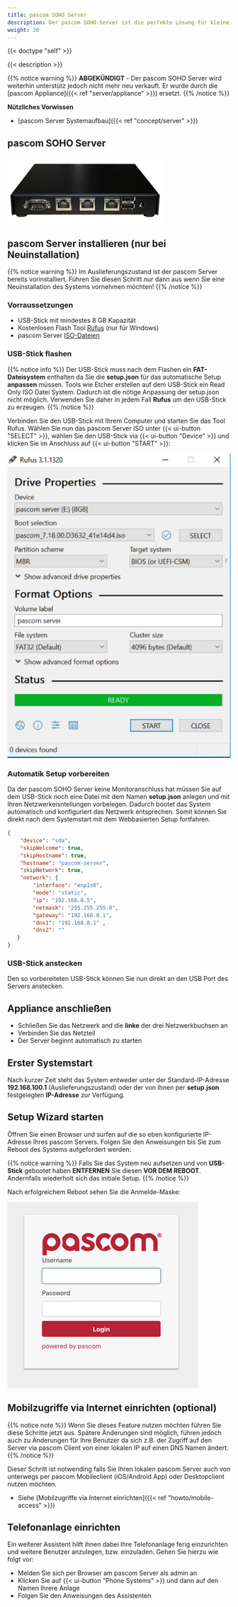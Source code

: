 ```yaml
---
title: pascom SOHO Server
description: Der pascom SOHO-Server ist die perfekte Lösung für kleine Büros oder Außenstandorte mit eigener Hardware
weight: 30
---
```


{{< doctype "self"  >}}

{{< description >}}

{{% notice warning %}}
**ABGEKÜNDIGT** - Der pascom SOHO Server wird weiterhin unterstütz jedoch nicht mehr neu verkauft. Er wurde durch die [pascom Appliance]({{< ref "server/appliance" >}}) ersetzt.
{{% /notice %}}


 
**Nützliches Vorwissen**
 
 
 * [pascom Server Systemaufbau]({{< ref "concept/server" >}})

 
## pascom SOHO Server

![pascom SOHO Server](pascomSOHOserver.png)

## pascom Server installieren (nur bei Neuinstallation)
{{% notice warning %}}
Im Auslieferungszustand ist der pascom Server bereits vorinstalliert. Führen Sie diesen Schritt nur dann aus wenn Sie eine Neuinstallation des Systems vornehmen möchten!
{{% /notice %}}

### Vorraussetzungen

* USB-Stick mit mindestes 8 GB Kapazität
* Kostenlosen Flash Tool [Rufus](https://rufus.akeo.ie/) (nur für Windows)
* pascom Server [ISO-Dateien](https://www.pascom.net/de/download/)
 
### USB-Stick flashen
{{% notice info %}}
Der USB-Stick muss nach dem Flashen ein **FAT-Dateisystem** enthalten da Sie die **setup.json** für das automatische Setup **anpassen** müssen. Tools wie Etcher erstellen auf dem USB-Stick ein Read Only ISO Datei System. Dadurch ist die nötige Anpassung der setup.json nicht möglich. Verwenden Sie daher in jedem Fall **Rufus** um den USB-Stick zu erzeugen.
{{% /notice %}}


Verbinden Sie den USB-Stick mit Ihrem Computer und starten Sie das Tool Rufus. Wählen Sie nun das pascom Server ISO unter {{< ui-button "SELECT" >}}, wählen Sie den USB-Stick via {{< ui-button "Device" >}} und klicken Sie im Anschluss auf {{< ui-button "START" >}}:

![Rufus](rufus.png?width=300px "Rufus")

### Automatik Setup vorbereiten

Da der pascom SOHO Server keine Monitoranschluss hat müssen Sie auf dem USB-Stick noch eine Datei mit dem Namen **setup.json** anlegen und mit Ihren Netzwerkeisntellungen vorbelegen. Dadurch bootet das System automatisch und konfiguriert das Netzwerk entsprechen. Somit können Sie direkt nach dem Systemstart mit dem Webbasierten Setup fortfahren.

```json
{
    "device": "sda",
    "skipWelcome": true,
    "skipHostname": true,
    "hostname": "pascom-server",
    "skipNetwork": true,
    "network": {
        "interface": "enp1s0",
        "mode": "static",
        "ip": "192.168.0.5",
        "netmask": "255.255.255.0",
        "gateway": "192.168.0.1",
        "dns1": "192.168.0.1" ,
        "dns2": ""
   }
}
```


### USB-Stick anstecken

Den so vorbereiteten USB-Stick können Sie nun direkt an den USB Port des Servers anstecken.

## Appliance anschließen

* Schließen Sie das Netzwerk and die **linke** der drei Netzwerkbuchsen an
* Verbinden Sie das Netzteil
* Der Server beginnt automatisch zu starten

## Erster Systemstart

Nach kurzer Zeit steht das System entweder unter der Standard-IP-Adresse **192.168.100.1** (Auslieferungszustand) oder der von Ihnen per **setup.json** festgelegten **IP-Adresse** zur Verfügung.

## Setup Wizard starten

Öffnen Sie einen Browser und surfen auf die so eben konfigurierte IP-Adresse Ihres pascom Servers. Folgen Sie den Anweisungen bis Sie zum Reboot des Systems aufgefordert werden:

{{% notice warning %}}
Falls Sie das System neu aufsetzen und von **USB-Stick** gebootet haben **ENTFERNEN** Sie diesen **VOR DEM REBOOT**. Andernfalls wiederholt sich das initiale Setup.
{{% /notice %}}

Nach erfolgreichem Reboot sehen Sie die Anmelde-Maske:

![pascom Server Management](management.png)

## Mobilzugriffe via Internet einrichten (optional)

{{% notice note %}}
Wenn Sie dieses Feature nutzen möchten führen Sie diese Schritte jetzt aus. Spätere Änderungen sind möglich, führen jedoch auch zu Änderungen für Ihre Benutzer da sich z.B. der Zugriff auf den Server via pascom Client von einer lokalen IP auf einen DNS Namen ändert. 
{{% /notice %}}

Dieser Schritt ist notwending falls Sie Ihren lokalen pascom Server auch von unterwegs per pascom Mobileclient (iOS/Android App) oder Desktopclient nutzen möchten. 

 * Siehe [Mobilzugriffe via Internet einrichten]({{< ref "howto/mobile-access" >}})

## Telefonanlage einrichten

Ein weiterer Assistent hilft ihnen dabei Ihre Telefonanlage ferig einzurichten und weitere Benutzer anzulegen, bzw. einzuladen.
Gehen Sie hierzu wie folgt vor:

* Melden Sie sich per Browser am pascom Server als admin an
* Klicken Sie auf {{< ui-button "Phone Systems" >}} und dann auf den Namen Ihrere Anlage
* Folgen Sie den Anweisungen des Assistenten



